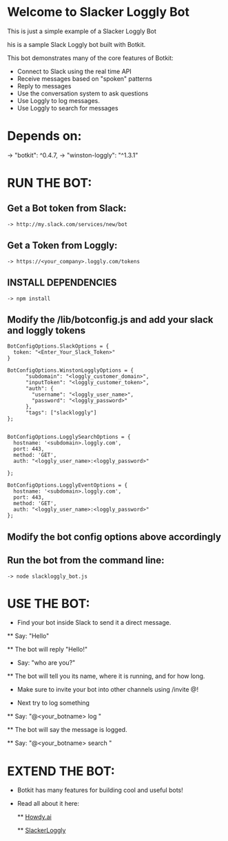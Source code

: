 # Welcome to Slacker Loggly Bot

This is just a simple example of a Slacker Loggly Bot

his is a sample Slack Loggly bot built with Botkit.

This bot demonstrates many of the core features of Botkit:

- Connect to Slack using the real time API
- Receive messages based on "spoken" patterns
- Reply to messages
- Use the conversation system to ask questions
- Use Loggly to log messages.
- Use Loggly to search for messages

# Depends on:
 
  -> "botkit": ^0.4.7,
  -> "winston-loggly": "^1.3.1"

# RUN THE BOT:

## Get a Bot token from Slack:

    -> http://my.slack.com/services/new/bot

## Get a Token from Loggly:
   
    -> https://<your_company>.loggly.com/tokens

## INSTALL DEPENDENCIES
    
    -> npm install 
    
## Modify the /lib/botconfig.js and add your slack and loggly tokens
  
  ```
  BotConfigOptions.SlackOptions = {
    token: "<Enter_Your_Slack_Token>"
}

BotConfigOptions.WinstonLogglyOptions = {
        "subdomain": "<loggly_customer_domain>",
        "inputToken": "<loggly_customer_token>",
        "auth": {
          "username": "<loggly_user_name>",
          "password": "<loggly_password>"
        },
        "tags": ["slackloggly"]
};


BotConfigOptions.LogglySearchOptions = {
    hostname: '<subdomain>.loggly.com',
    port: 443,
    method: 'GET',
    auth: "<loggly_user_name>:<loggly_password>"

};

BotConfigOptions.LogglyEventOptions = {
    hostname: '<subdomain>.loggly.com',
    port: 443,
    method: 'GET',
    auth: "<loggly_user_name>:<loggly_password>"
};

```

## Modify the bot config options above accordingly
    
## Run the bot from the command line:

    -> node slackloggly_bot.js

# USE THE BOT:

  * Find your bot inside Slack to send it a direct message.
  
  ** Say: "Hello"

  ** The bot will reply "Hello!"

  * Say: "who are you?"

  ** The bot will tell you its name, where it is running, and for how long.

  * Make sure to invite your bot into other channels using /invite @<my bot>!

  * Next try to log something
  
  ** Say: "@<your_botname> log <message you want to log>"
  
  ** The bot will say the message is logged. 
  
  ** Say: "@<your_botname> search <message to search for>"

# EXTEND THE BOT:

  * Botkit has many features for building cool and useful bots!

  * Read all about it here:

    ** [Howdy.ai](http://howdy.ai/botkit)
    
    ** [SlackerLoggly](http://slackerloggly.github.com)
